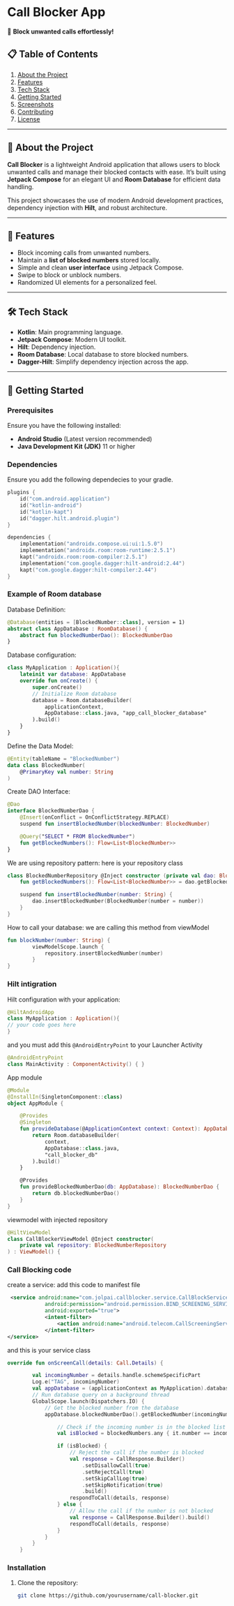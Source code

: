 # **Call Blocker App**  
🚀 **Block unwanted calls effortlessly!**

## 📋 Table of Contents
1. [About the Project](#about-the-project)  
2. [Features](#features)  
3. [Tech Stack](#tech-stack)  
4. [Getting Started](#getting-started)  
5. [Screenshots](#screenshots)  
6. [Contributing](#contributing)  
7. [License](#license)  

---

## 📖 About the Project

**Call Blocker** is a lightweight Android application that allows users to block unwanted calls and manage their blocked contacts with ease. It’s built using **Jetpack Compose** for an elegant UI and **Room Database** for efficient data handling.  

This project showcases the use of modern Android development practices, dependency injection with **Hilt**, and robust architecture.

---

## 🌟 Features

- Block incoming calls from unwanted numbers.  
- Maintain a **list of blocked numbers** stored locally.  
- Simple and clean **user interface** using Jetpack Compose.  
- Swipe to block or unblock numbers.  
- Randomized UI elements for a personalized feel.  

---

## 🛠 Tech Stack

- **Kotlin**: Main programming language.  
- **Jetpack Compose**: Modern UI toolkit.  
- **Hilt**: Dependency injection.  
- **Room Database**: Local database to store blocked numbers.  
- **Dagger-Hilt**: Simplify dependency injection across the app.  

---

## 🚀 Getting Started

### Prerequisites

Ensure you have the following installed:  
- **Android Studio** (Latest version recommended)  
- **Java Development Kit (JDK)** 11 or higher  

### Dependencies
Ensure you add the following dependecies to your gradle.
```kotlin
plugins {
    id("com.android.application")
    id("kotlin-android")
    id("kotlin-kapt")
    id("dagger.hilt.android.plugin")
}

dependencies {
    implementation("androidx.compose.ui:ui:1.5.0")
    implementation("androidx.room:room-runtime:2.5.1")
    kapt("androidx.room:room-compiler:2.5.1")
    implementation("com.google.dagger:hilt-android:2.44")
    kapt("com.google.dagger:hilt-compiler:2.44")
}
```
### Example of Room database
Database Definition:
```kotlin
@Database(entities = [BlockedNumber::class], version = 1)
abstract class AppDatabase : RoomDatabase() {
    abstract fun blockedNumberDao(): BlockedNumberDao
}
```

Database configuration:
```kotlin
class MyApplication : Application(){
    lateinit var database: AppDatabase
    override fun onCreate() {
        super.onCreate()
        // Initialize Room database
        database = Room.databaseBuilder(
            applicationContext,
            AppDatabase::class.java, "app_call_blocker_database"
        ).build()
    }
}
```

Define the Data Model:
```kotlin
@Entity(tableName = "BlockedNumber")
data class BlockedNumber(
    @PrimaryKey val number: String
)
```

Create DAO Interface:
```kotlin
@Dao
interface BlockedNumberDao {
    @Insert(onConflict = OnConflictStrategy.REPLACE)
    suspend fun insertBlockedNumber(blockedNumber: BlockedNumber)

    @Query("SELECT * FROM BlockedNumber")
    fun getBlockedNumbers(): Flow<List<BlockedNumber>>
}
```
We are using repository pattern: here is your repository class
```kotlin
class BlockedNumberRepository @Inject constructor (private val dao: BlockedNumberDao){
    fun getBlockedNumbers(): Flow<List<BlockedNumber>> = dao.getBlockedNumbers()

    suspend fun insertBlockedNumber(number: String) {
        dao.insertBlockedNumber(BlockedNumber(number = number))
    }
}
```
How to call your database: we are calling this method from viewModel
```kotlin
fun blockNumber(number: String) {
        viewModelScope.launch {
            repository.insertBlockedNumber(number)
        }
}
```
### Hilt intigration
Hilt configuration with your application:
```kotlin
@HiltAndroidApp
class MyApplication : Application(){
// your code goes here 
}
```
and you must add this ```@AndroidEntryPoint``` to your Launcher Activity
```kotlin
@AndroidEntryPoint
class MainActivity : ComponentActivity() { }
```
App module
```kotlin
@Module
@InstallIn(SingletonComponent::class)
object AppModule {

    @Provides
    @Singleton
    fun provideDatabase(@ApplicationContext context: Context): AppDatabase {
        return Room.databaseBuilder(
            context,
            AppDatabase::class.java,
            "call_blocker_db"
        ).build()
    }

    @Provides
    fun provideBlockedNumberDao(db: AppDatabase): BlockedNumberDao {
        return db.blockedNumberDao()
    }
}
```
viewmodel with injected repository
```kotlin
@HiltViewModel
class CallBlockerViewModel @Inject constructor(
    private val repository: BlockedNumberRepository
) : ViewModel() {

```

### Call Blocking code
create a service: add this code to manifest file
```xml
 <service android:name="com.jolpai.callblocker.service.CallBlockService"
            android:permission="android.permission.BIND_SCREENING_SERVICE"
            android:exported="true">
            <intent-filter>
                <action android:name="android.telecom.CallScreeningService"/>
            </intent-filter>
</service>       
```
and this is your service class
```kotlin
override fun onScreenCall(details: Call.Details) {

        val incomingNumber = details.handle.schemeSpecificPart
        Log.e("TAG", incomingNumber)
        val appDatabase = (applicationContext as MyApplication).database
        // Run database query on a background thread
        GlobalScope.launch(Dispatchers.IO) {
            // Get the blocked number from the database
            appDatabase.blockedNumberDao().getBlockedNumber(incomingNumber).collect { blockedNumbers ->

                // Check if the incoming number is in the blocked list
                val isBlocked = blockedNumbers.any { it.number == incomingNumber }

                if (isBlocked) {
                    // Reject the call if the number is blocked
                    val response = CallResponse.Builder()
                        .setDisallowCall(true)
                        .setRejectCall(true)
                        .setSkipCallLog(true)
                        .setSkipNotification(true)
                        .build()
                    respondToCall(details, response)
                } else {
                    // Allow the call if the number is not blocked
                    val response = CallResponse.Builder().build()
                    respondToCall(details, response)
                }
            }
        }
    }
```
### Installation

1. Clone the repository:  
   ```bash
   git clone https://github.com/yourusername/call-blocker.git
